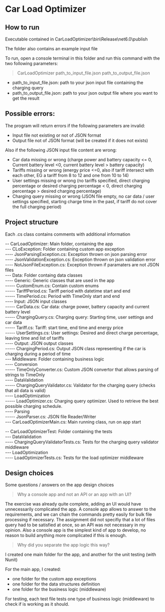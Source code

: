 # Car Load Optimizer
## How to run
Executable contained in CarLoadOptimizer\bin\Release\net6.0\publish

The folder also contains an example input file

To run, open a console terminal in this folder and run this command with the two following parameters:
> CarLoadOptimizer path_to_input_file.json path_to_output_file.json
- path_to_input_file.json: path to your json input file containing the charging query
- path_to_output_file.json: path to your json output file where you want to get the result

## Possible errors:

The program will return errors if the following parameters are invalid:
- Input file not existing or not of JSON format
- Output file not of JSON format (will be created if it does not exists)

Also if the following JSON input file content are wrong:
- Car data missing or wrong (charge power and battery capacity <= 0, Current battery level <0, current battery level > battery capacity)
- Tariffs missing or wrong (energy price <=0, also if tariff intersect with each other, EG a tariff from 8 to 12 and one from 10 to 14)
- User settings missing or wrong (no tariffs specified, direct charging percentage or desired charging percentage < 0, direct charging percentage > desired charging percentage)
- Charging query missing or wrong (JSON file empty, no car data / user settings specified, starting charge time in the past, if tariff do not cover the full charging period)

## Project structure

Each .cs class contains comments with additional information

-- CarLoadOptimizer: Main folder, containing the app  
--- CLoException: Folder containing custom app exception  
---- JsonParsingException.cs: Exception thrown on json parsing error  
---- JsonValidationException.cs: Exception thrown on json validation error  
---- NotJsonFileException.cs: Exception thrown if paramaters are not JSON files  
--- Data: Folder containg data classes  
---- Generic: Generic classes that are used in the app  
----- CustomEnum.cs: Contain custom enums  
----- TariffPeriod.cs: Tariff period with datetime start and end  
----- TimePeriod.cs: Period with TimeOnly start and end  
---- Input: JSON input classes  
----- CarData.cs: Car data: charge power, battery capacity and current battery level  
----- ChargingQuery.cs: Charging query: Starting time, user settings and car data  
----- Tariff.cs: Tariff: start time, end time and energy price  
----- UserSettings.cs: User settings: Desired and direct charge percentage, leaving time and list of tariffs  
---- Output: JSON output classes  
----- ChargingPeriod.cs: Output JSON class representing if the car is charging during a period of time  
--- Middleware: Folder containing business logic  
---- Conversion  
----- TimeOnlyConverter.cs: Custom JSON convertor that allows parsing of strings to TimeOnly  
---- DataValidation  
----- ChargingQueryValidator.cs: Validator for the charging query (checks that all data is valid)  
---- LoadOptimization  
----- LoadOptimizer.cs: Charging query optimizer. Used to retrieve the best possible charging schedule.  
---- Parsing  
----- JsonParser.cs: JSON file Reader/Writer  
--- CarLoadOptimizerMain.cs: Main running class, run on app start  

-- CarLoadOptimizerTest: Folder containing the tests  
--- DataValidation  
---- ChargingQueryValidatorTests.cs: Tests for the charging query validator middleware  
--- LoadOptimization  
---- LoadOptimizerTests.cs: Tests for the load optimizer middleware  

## Design choices
Some questions / answers on the app design choices

> Why a console app and not an API or an app with an UI?

The exercise was already quite complete, adding an UI would have unnecessarily complicated the app. 
A console app allows to answer to the requirements, and we can chain the commands pretty easily for bulk file processing if necessary.
The assignment did not specifiy that a lot of files query had to be satisfied at once, so an API was not necessary in my opinion.
Also a console app is the simplest kind of app to develop, no reason to build anything more complicated if this is enough.

> Why did you separate the app logic this way?

I created one main folder for the app, and another for the unit testing (with Nunit)

For the main app, I created:
- one folder for the custom app exceptions
- one folder for the data structures definition
- one folder for the business logic (middleware)

For testing, each test file tests one type of business logic (middleware) to check if is working as it should.

